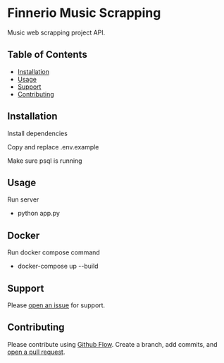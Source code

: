 # Finnerio Music Scrapping

Music web scrapping project API.

## Table of Contents

- [Installation](#installation)
- [Usage](#usage)
- [Support](#support)
- [Contributing](#contributing)

## Installation

Install dependencies

Copy and replace .env.example

Make sure psql is running

## Usage

Run server

- python app.py

## Docker

Run docker compose command

- docker-compose up --build


## Support

Please [open an issue](https://github.com/gonzasestopal/finnerio-music-api/issues/new) for support.

## Contributing

Please contribute using [Github Flow](https://guides.github.com/introduction/flow/). Create a branch, add commits, and [open a pull request](https://github.com/gonzasestopal/finnerio-music-api/compare/).
